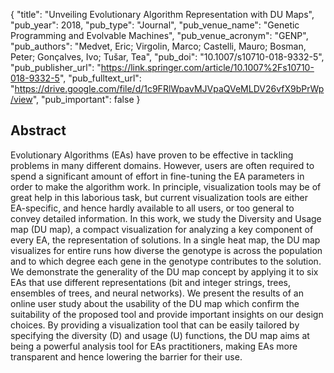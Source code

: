 {
  "title": "Unveiling Evolutionary Algorithm Representation with DU Maps",
  "pub_year": 2018,
  "pub_type": "Journal",
  "pub_venue_name": "Genetic Programming and Evolvable Machines",
  "pub_venue_acronym": "GENP",
  "pub_authors": "Medvet, Eric; Virgolin, Marco; Castelli, Mauro; Bosman, Peter; Gonçalves, Ivo; Tušar, Tea",
  "pub_doi": "10.1007/s10710-018-9332-5",
  "pub_publisher_url": "https://link.springer.com/article/10.1007%2Fs10710-018-9332-5",
  "pub_fulltext_url": "https://drive.google.com/file/d/1c9FRlWpavMJVpaQVeMLDV26vfX9bPrWp/view",
  "pub_important": false
}

## Abstract
Evolutionary Algorithms (EAs) have proven to be effective in tackling problems in many different domains. However, users are often required to spend a significant amount of effort in fine-tuning the EA parameters in order to make the algorithm work. In principle, visualization tools may be of great help in this laborious task, but current visualization tools are either EA-specific, and hence hardly available to all users, or too general to convey detailed information. In this work, we study the Diversity and Usage map (DU map), a compact visualization for analyzing a key component of every EA, the representation of solutions. In a single heat map, the DU map visualizes for entire runs how diverse the genotype is across the population and to which degree each gene in the genotype contributes to the solution. We demonstrate the generality of the DU map concept by applying it to six EAs that use different representations (bit and integer strings, trees, ensembles of trees, and neural networks). We present the results of an online user study about the usability of the DU map which confirm the suitability of the proposed tool and provide important insights on our design choices. By providing a visualization tool that can be easily tailored by specifying the diversity (D) and usage (U) functions, the DU map aims at being a powerful analysis tool for EAs practitioners, making EAs more transparent and hence lowering the barrier for their use.

